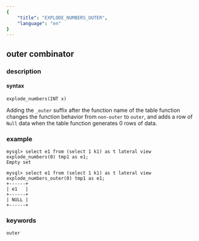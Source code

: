 ```yaml
---
{
    "title": "EXPLODE_NUMBERS_OUTER",
    "language": "en"
}
---
```


<!--
Licensed to the Apache Software Foundation (ASF) under one
or more contributor license agreements.  See the NOTICE file
distributed with this work for additional information
regarding copyright ownership.  The ASF licenses this file
to you under the Apache License, Version 2.0 (the
"License"); you may not use this file except in compliance
with the License.  You may obtain a copy of the License at

  http://www.apache.org/licenses/LICENSE-2.0

Unless required by applicable law or agreed to in writing,
software distributed under the License is distributed on an
"AS IS" BASIS, WITHOUT WARRANTIES OR CONDITIONS OF ANY
KIND, either express or implied.  See the License for the
specific language governing permissions and limitations
under the License.
-->

## outer combinator

### description

#### syntax
`explode_numbers(INT x)`

Adding the `_outer` suffix after the function name of the table function changes the function behavior from `non-outer` to `outer`, and adds a row of `Null` data when the table function generates 0 rows of data.

### example

```
mysql> select e1 from (select 1 k1) as t lateral view explode_numbers(0) tmp1 as e1;
Empty set

mysql> select e1 from (select 1 k1) as t lateral view explode_numbers_outer(0) tmp1 as e1;
+------+
| e1   |
+------+
| NULL |
+------+
```
### keywords

    outer